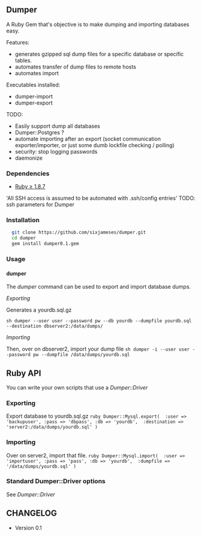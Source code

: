 ## Dumper
A Ruby Gem that's objective is to make dumping and importing databases easy.

Features:
* generates gzipped sql dump files for a specific database or specific tables.
* automates transfer of dump files to remote hosts
* automates import

Executables installed:
* dumper-import
* dumper-export

TODO:
* Easily support dump all databases
* Dumper::Postgres ?
* automate importing after an export (socket communication exporter/importer, or just some dumb lockfile checking / polling)
* security: stop logging passwords
* daemonize 

### Dependencies
* [Ruby &#8805; 1.8.7](http://www.ruby-lang.org/en/downloads/)


'All SSH access is assumed to be automated with .ssh/config entries'
TODO: ssh parameters for Dumper

### Installation
```sh
  git clone https://github.com/sixjameses/dumper.git
  cd dumper
  gem install dumper0.1.gem
```
### Usage

#### dumper

The *dumper* command can be used to export and import database dumps.

*Exporting*

Generates a yourdb.sql.gz

``sh
  dumper --user user --password pw --db yourdb --dumpfile yourdb.sql --destination dbserver2:/data/dumps/
``

*Importing*

Then, over on dbserver2, import your dump file
``sh
  dumper -i --user user --password pw --dumpfile /data/dumps/yourdb.sql
``

## Ruby API

You can write your own scripts that use a *Dumper::Driver*

### Exporting

Export database to yourdb.sql.gz
``ruby
 Dumper::Mysql.export( 
    :user => 'backupuser', :pass => 'dbpass',
    :db => 'yourdb', 
    :destination => 'server2:/data/dumps/yourdb.sql'
 )
``

### Importing

Over on server2, import that file.
``ruby
 Dumper::Mysql.import( 
    :user => 'importuser', :pass => 'pass',
    :db => 'yourdb', 
    :dumpfile => '/data/dumps/yourdb.sql'
)
``

### Standard Dumper::Driver options

See *Dumper::Driver*
  
  
## CHANGELOG

* Version 0.1
